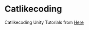 # Catlikecoding
Catlikecoding Unity Tutorials from [Here](http://catlikecoding.com/unity/tutorials/)

